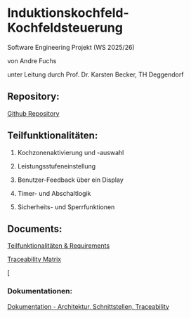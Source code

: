 # Induktionskochfeld-Kochfeldsteuerung
Software Engineering Projekt (WS 2025/26)

von Andre Fuchs 

unter Leitung durch Prof. Dr. Karsten Becker, TH Deggendorf

## Repository:

[Github Repository](https://github.com/andrefuchs3/Software-Engineering-Induktionskochfeld-Kochfeldsteuerung)

## Teilfunktionalitäten:

1. Kochzonenaktivierung und -auswahl
   
2. Leistungsstufeneinstellung

3. Benutzer-Feedback über ein Display

4. Timer- und Abschaltlogik

5. Sicherheits- und Sperrfunktionen

## Documents:
[Teilfunktionalitäten & Requirements](https://docs.google.com/document/d/1fcB6lD7UYdoFPmOvb0pDuFdhhsP66SvboaUPQ7lgKc8/edit?tab=t.0)

[Traceability Matrix](https://docs.google.com/spreadsheets/d/1D1JOeRtp_v65UR6-8XR4Qe0IuIOz1JcNGKBrt2488po/edit?gid=0#gid=0)

[

### Dokumentationen:

[Dokumentation - Architektur, Schnittstellen, Traceability](https://docs.google.com/document/d/1BBX9oYgXDuBI6Z1qmw-0XM_waEn3dmDBT-EJVYNez3g/edit?tab=t.0)
